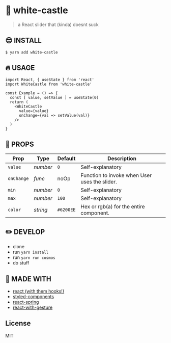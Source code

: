 # :hamburger: white-castle
> a React slider that (kinda) doesnt suck

## :sunglasses: INSTALL

```
$ yarn add white-castle
```

## :fire: USAGE

```
import React, { useState } from 'react'
import WhiteCastle from 'white-castle'

const Example = () => {
  const [ value, setValue ] = useState(0)
  return (
    <WhiteCastle
      value={value}
      onChange={val => setValue(val)}
    />
  )
}
```

## :eyes: PROPS

| Prop              | Type       | Default    | Description |
|-------------------|------------|------------|-------------|
| `value`           | _number_   | `0`      | Self-explanatory |
| `onChange`        | _func_     | noOp       | Function to invoke when User uses the slider. |
| `min`             | _number_   | `0`        | Self-explanatory |
| `max`             | _number_   | `100`      | Self-explanatory |
| `color`           | _string_   | `#6200EE`  | Hex or rgb(a) for the entire component. |

## :pencil2: DEVELOP

 - clone
 - run `yarn install`
 - run `yarn run cosmos`
 - do stuff

## :pray: MADE WITH

 - [react (with them hooks!)](https://reactjs.org/)
 - [styled-components](https://www.styled-components.com/)
 - [react-spring](https://react-spring.surge.sh/#/)
 - [react-with-gesture](https://github.com/react-spring/react-with-gesture)

## License

MIT
